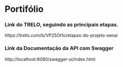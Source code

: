 # Portifólio
<h3>Link do TRELO, seguindo as principais etapas.</h3>
<a>https://trello.com/b/VP25Ot1o/etapas-do-projeto-senai</a>
<h3>Link da Documentação da API com Swagger</h3>
<a>http://localhost:8080/swagger-ui/index.html</a>


